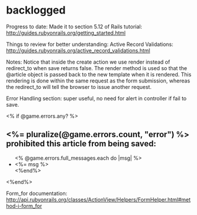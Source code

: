 # backlogged
<!-- This is the start of a project, with no resolution.
This will be my playground to learn how to code.

Things I hope to implement in this project:
	-Incorporate an API to feed data about games
	-Deploy this to a live website using Heroku
	-Take it into the mobile space eventually

 -->

 Progress to date: Made it to section 5.12 of Rails tutorial: http://guides.rubyonrails.org/getting_started.html


Things to review for better understanding: Active Record Validations: http://guides.rubyonrails.org/active_record_validations.html




Notes:
Notice that inside the create action we use render instead of redirect_to when save returns false. The render method is used so that the @article object is passed back to the new template when it is rendered. This rendering is done within the same request as the form submission, whereas the redirect_to will tell the browser to issue another request.

Error Handling section: super useful, no need for alert in controller if fail to save.

<% if @game.errors.any? %>
		<div id="error_explanation">
			<h2>
				<%= pluralize(@game.errors.count, "error") %>
				prohibited this article from being saved:
			</h2>
			<ul>
				<% @game.errors.full_messages.each do |msg| %>
					<li><%= msg %></li>
				<%end%>
			</ul>
		</div>
	<%end%>


Form_for documentation: http://api.rubyonrails.org/classes/ActionView/Helpers/FormHelper.html#method-i-form_for